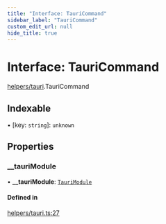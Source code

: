 ```yaml
---
title: "Interface: TauriCommand"
sidebar_label: "TauriCommand"
custom_edit_url: null
hide_title: true
---
```


# Interface: TauriCommand

[helpers/tauri](../modules/helpers_tauri.md).TauriCommand

## Indexable

▪ [key: `string`]: `unknown`

## Properties

### \_\_tauriModule

• **\_\_tauriModule**: [`TauriModule`](../modules/helpers_tauri.md#taurimodule)

#### Defined in

[helpers/tauri.ts:27](https://github.com/tauri-apps/tauri/blob/fbb405b/tooling/api/src/helpers/tauri.ts#L27)
